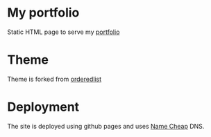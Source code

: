 # My portfolio 
Static HTML page to serve my [portfolio](https://rudreshgp.github.io)

# Theme
Theme is forked from [orderedlist](https://github.com/orderedlist/minimal)

# Deployment
The site is deployed using github pages and uses [Name Cheap](https://www.namecheap.com/knowledgebase/search?q=rudreshgp) DNS.



